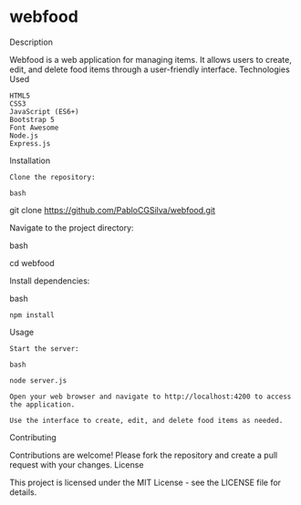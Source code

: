 # webfood

Description

Webfood is a web application for managing items. It allows users to create, edit, and delete food items through a user-friendly interface.
Technologies Used

    HTML5
    CSS3
    JavaScript (ES6+)
    Bootstrap 5
    Font Awesome
    Node.js
    Express.js

Installation

    Clone the repository:

    bash

git clone https://github.com/PabloCGSilva/webfood.git

Navigate to the project directory:

bash

cd webfood

Install dependencies:

bash

    npm install

Usage

    Start the server:

    bash

    node server.js

    Open your web browser and navigate to http://localhost:4200 to access the application.

    Use the interface to create, edit, and delete food items as needed.

Contributing

Contributions are welcome! Please fork the repository and create a pull request with your changes.
License

This project is licensed under the MIT License - see the LICENSE file for details.
